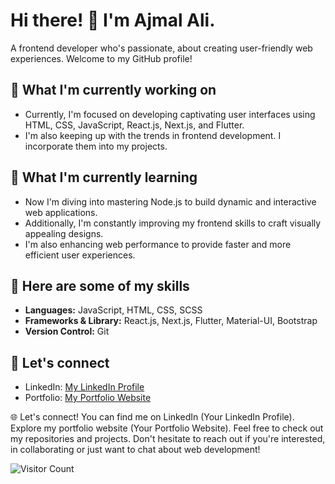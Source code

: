 # Hi there! 👋 I'm Ajmal Ali.

A frontend developer who's passionate, about creating user-friendly web experiences. Welcome to my GitHub profile!

## 🔭 What I'm currently working on

- Currently, I'm focused on developing captivating user interfaces using HTML, CSS, JavaScript, React.js, Next.js, and Flutter.
- I'm also keeping up with the trends in frontend development. I incorporate them into my projects.

## 🌱 What I'm currently learning

- Now I'm diving into mastering Node.js to build dynamic and interactive web applications.
- Additionally, I'm constantly improving my frontend skills to craft visually appealing designs.
- I'm also enhancing web performance to provide faster and more efficient user experiences.


## 🚀 Here are some of my skills

- **Languages:** JavaScript, HTML, CSS, SCSS
- **Frameworks & Library:** React.js, Next.js, Flutter, Material-UI, Bootstrap
- **Version Control:** Git

## 💼 Let's connect

- LinkedIn: [My LinkedIn Profile](https://www.linkedin.com/in/ajmal-ali10)
- Portfolio: [My Portfolio Website](https://www.crio.do/learn/portfolio/officialajmalali10/)

🌐 Let's connect! You can find me on LinkedIn (Your LinkedIn Profile). Explore my portfolio website (Your Portfolio Website). Feel free to check out my repositories and projects. Don't hesitate to reach out if you're interested, in collaborating or just want to chat about web development!


![Visitor Count](https://profile-counter.glitch.me/{AjmalAli10}/count.svg)


<!--
**AjmalAli10/AjmalAli10** is a ✨ _special_ ✨ repository because its `README.md` (this file) appears on your GitHub profile.

Here are some ideas to get you started:

- 🔭 I’m currently working on ...
- 🌱 I’m currently learning ...
- 👯 I’m looking to collaborate on ...
- 🤔 I’m looking for help with ...
- 💬 Ask me about ...
- 📫 How to reach me: ...
- 😄 Pronouns: ...
- ⚡ Fun fact: ...
-->
